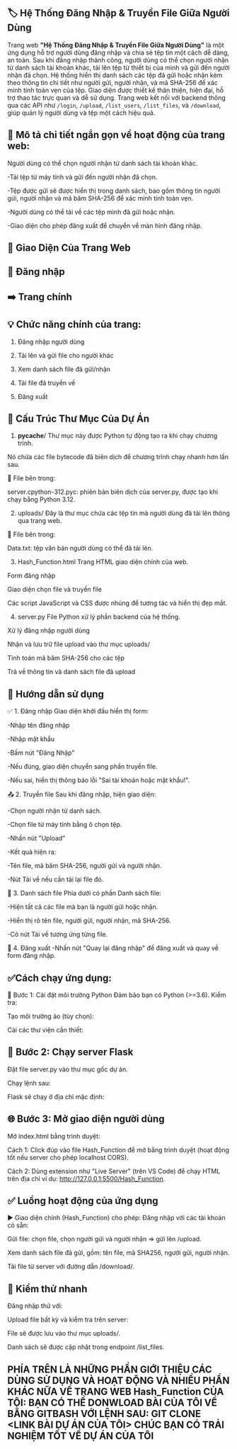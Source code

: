 



## 🏷 Hệ Thống Đăng Nhập & Truyền File Giữa Người Dùng
Trang web **"Hệ Thống Đăng Nhập & Truyền File Giữa Người Dùng"** là một ứng dụng hỗ trợ người dùng đăng nhập và chia sẻ tệp tin một cách dễ dàng, an toàn. Sau khi đăng nhập thành công, người dùng có thể chọn người nhận từ danh sách tài khoản khác, tải lên tệp từ thiết bị của mình và gửi đến người nhận đã chọn. Hệ thống hiển thị danh sách các tệp đã gửi hoặc nhận kèm theo thông tin chi tiết như người gửi, người nhận, và mã SHA-256 để xác minh tính toàn vẹn của tệp. Giao diện được thiết kế thân thiện, hiện đại, hỗ trợ thao tác trực quan và dễ sử dụng. Trang web kết nối với backend thông qua các API như `/login`, `/upload`, `/list_users`, `/list_files`, và `/download`, giúp quản lý người dùng và tệp một cách hiệu quả.
## 📄 Mô tả chi tiết ngắn gọn về hoạt động của trang web:
Người dùng có thể chọn người nhận từ danh sách tài khoản khác.

-Tải tệp từ máy tính và gửi đến người nhận đã chọn.

-Tệp được gửi sẽ được hiển thị trong danh sách, bao gồm thông tin người gửi, người nhận và mã băm SHA-256 để xác minh tính toàn vẹn.

-Người dùng có thể tải về các tệp mình đã gửi hoặc nhận.

-Giao diện cho phép đăng xuất để chuyển về màn hình đăng nhập.
## 🎨 Giao Diện Của Trang Web
## 👤 Đăng nhập

## ➡️ Trang chính


## 💡 Chức năng chính của trang:
1. Đăng nhập người dùng

2. Tải lên và gửi file cho người khác

3. Xem danh sách file đã gửi/nhận

4. Tải file đã truyền về

5. Đăng xuất


## 📁 Cấu Trúc Thư Mục Của Dự Án
1. __pycache__/
Thư mục này được Python tự động tạo ra khi chạy chương trình.

Nó chứa các file bytecode đã biên dịch để chương trình chạy nhanh hơn lần sau.

🧱 File bên trong:

server.cpython-312.pyc: phiên bản biên dịch của server.py, được tạo khi chạy bằng Python 3.12.

2. uploads/
Đây là thư mục chứa các tệp tin mà người dùng đã tải lên thông qua trang web.

📄 File bên trong:

Data.txt: tệp văn bản người dùng có thể đã tải lên.

3. Hash_Function.html
Trang HTML giao diện chính của web.

Form đăng nhập

Giao diện chọn file và truyền file

Các script JavaScript và CSS được nhúng để tương tác và hiển thị đẹp mắt.

4. server.py
File Python xử lý phần backend của hệ thống.

Xử lý đăng nhập người dùng

Nhận và lưu trữ file upload vào thư mục uploads/

Tính toán mã băm SHA-256 cho các tệp

Trả về thông tin và danh sách file đã upload

## 🧾 Hướng dẫn sử dụng
✅ 1. Đăng nhập
Giao diện khởi đầu hiển thị form:

-Nhập tên đăng nhập

-Nhập mật khẩu

-Bấm nút "Đăng Nhập"

-Nếu đúng, giao diện chuyển sang phần truyền file.

-Nếu sai, hiển thị thông báo lỗi "Sai tài khoản hoặc mật khẩu!".

📤 2. Truyền file
Sau khi đăng nhập, hiện giao diện:

-Chọn người nhận từ danh sách.

-Chọn file từ máy tính bằng ô chọn tệp.

-Nhấn nút "Upload"

-Kết quả hiện ra:

-Tên file, mã băm SHA-256, người gửi và người nhận.

-Nút Tải về nếu cần tải lại file đó.

📄 3. Danh sách file
Phía dưới có phần Danh sách file:

-Hiện tất cả các file mà bạn là người gửi hoặc nhận.

-Hiển thị rõ tên file, người gửi, người nhận, mã SHA-256.

-Có nút Tải về tương ứng từng file.

🔄 4. Đăng xuất
-Nhấn nút "Quay lại đăng nhập" để đăng xuất và quay về form đăng nhập.
## ✅Cách chạy ứng dụng:
🔧 Bước 1: Cài đặt môi trường Python
Đảm bảo bạn có Python (>=3.6). Kiểm tra:

Tạo môi trường ảo (tùy chọn):

Cài các thư viện cần thiết:

## 🚀 Bước 2: Chạy server Flask
Đặt file server.py vào thư mục gốc dự án.

Chạy lệnh sau:

Flask sẽ chạy ở địa chỉ mặc định:

## 🌐 Bước 3: Mở giao diện người dùng
Mở index.html bằng trình duyệt:

Cách 1: Click đúp vào file Hash_Function để mở bằng trình duyệt (hoạt động tốt nếu server cho phép localhost CORS).

Cách 2: Dùng extension như "Live Server" (trên VS Code) để chạy HTML trên địa chỉ ví dụ: http://127.0.0.1:5500/Hash_Function.

## ✅ Luồng hoạt động của ứng dụng
▶️ Giao diện chính (Hash_Function) cho phép:
Đăng nhập với các tài khoản có sẵn:

Gửi file: chọn file, chọn người gửi và người nhận ⇒ gửi lên /upload.

Xem danh sách file đã gửi, gồm: tên file, mã SHA256, người gửi, người nhận.

Tải file từ server với đường dẫn /download/<filename>.

## 🧪 Kiểm thử nhanh
Đăng nhập thử với:

Upload file bất kỳ và kiểm tra trên server:

File sẽ được lưu vào thư mục uploads/.

Danh sách sẽ được cập nhật trong endpoint /list_files.

## PHÍA TRÊN LÀ NHỮNG PHẦN GIỚI THIỆU CÁC DÙNG SỬ DỤNG VÀ HOẠT ĐỘNG VÀ NHIỀU PHẦN KHÁC NỮA VỀ TRANG WEB Hash_Function CỦA TÔI: BẠN CÓ THỂ DONWLOAD BÀI CỦA TÔI VỀ BẰNG GITBASH VỚI LỆNH SAU: GIT CLONE <LINK BÀI DỰ ÁN CỦA TÔI> CHÚC BẠN CÓ TRẢI NGHIỆM TỐT VỀ DỰ ÁN CỦA TÔI
